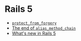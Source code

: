 # Rails 5

* [`protect_from_forgery`](https://github.com/rails/rails/issues/18329)
* [The end of `alias_method_chain`](http://www.justinweiss.com/articles/rails-5-module-number-prepend-and-the-end-of-alias-method-chain/)
* [What's new in Rails 5](http://www.rubyexperiments.com/rails-5-release-date-whats-new-resources/)